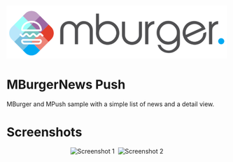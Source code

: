 <p align="center" >
<img src="https://raw.githubusercontent.com/Mumble-SRL/MBurger-iOS/master/Images/logo.png" alt="MBurger Logo" title="MBurger Logo">
</p>

# MBurgerNews Push

MBurger and MPush sample with a simple list of news and a detail view.

# Screenshots
<p align="center">
<img src="https://raw.githubusercontent.com/Mumble-SRL/MBurger-Samples/master/iOS/MBurgerNewsPush/Images/Screenshot1.png" alt="Screenshot 1" title="Screenshot 1" width="250">
<span style="display:inline-block; width: 50;"></span>
<img src="https://raw.githubusercontent.com/Mumble-SRL/MBurger-Samples/master/iOS/MBurgerNewsPush/Images/Screenshot2.png" alt="Screenshot 2" title="Screenshot 2" width="250">
</p>
